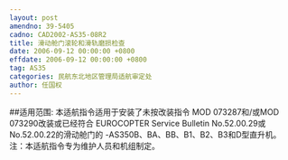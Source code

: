 ```yaml
---
layout: post
amendno: 39-5405
cadno: CAD2002-AS35-08R2
title: 滑动舱门滚轮和滑轨磨损检查
date: 2006-09-12 00:00:00 +0800
effdate: 2006-09-12 00:00:00 +0800
tag: AS35
categories: 民航东北地区管理局适航审定处
author: 任国权
---
```


##适用范围:
本适航指令适用于安装了未按改装指令 MOD 073287和/或MOD 073290改装或已经符合 EUROCOPTER Service Bulletin No.52.00.29或 No.52.00.22的滑动舱门的 -AS350B、BA、BB、B1、B2、B3和D型直升机。 注：本适航指令专为维护人员和机组制定。

